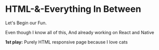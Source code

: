 # HTML-&-Everything In Between

Let's Begin our Fun.

Even though I know all of this, And already working on React and Native



**1st play:** Purely HTML responsive page because I love cats
